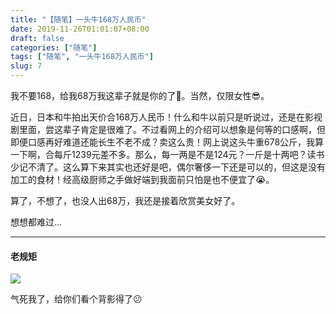 ```yaml
---
title: "【随笔】一头牛168万人民币"
date: 2019-11-26T01:01:07+08:00
draft: false
categories: ["随笔"]
tags: ["随笔", "一头牛168万人民币"]
slug: 7
---
```


我不要168，给我68万我这辈子就是你的了🙂。当然，仅限女性😎。

近日，日本和牛拍出天价合168万人民币！什么和牛以前只是听说过，还是在影视剧里面，尝这辈子肯定是很难了。不过看网上的介绍可以想象是何等的口感啊，但即便口感再好难道还能长生不老不成？卖这么贵！网上说这头牛重678公斤，我算一下啊，合每斤1239元差不多。那么，每一两是不是124元？一斤是十两吧？读书少记不清了。这么算下来其实也还好是吧，偶尔奢侈一下还是可以的，但这是没有加工的食材！经高级厨师之手做好端到我面前只怕是也不便宜了😭。

算了，不想了，也没人出68万，我还是接着欣赏美女好了。

想想都难过...

------

#### 老规矩

![](https://img.dtz9.net/imgs/2019/11/bb906272be602965.jpg)

气死我了，给你们看个背影得了😕

